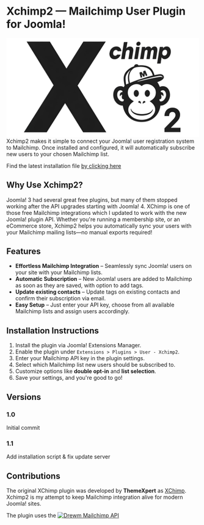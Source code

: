 # Xchimp2 — Mailchimp User Plugin for Joomla!
 ![Xchimp2 logo](Xchimp2.png)
Xchimp2 makes it simple to connect your Joomla! user registration system to Mailchimp. Once installed and configured, it will automatically subscribe new users to your chosen Mailchimp list. 

Find the latest installation file [by clicking here](https://github.com/brettvac/Xchimp2/releases/download/1.1/xchimp2.zip)

## Why Use Xchimp2?
Joomla! 3 had several great free plugins, but many of them stopped working after the API upgrades starting with Joomla! 4. XChimp is one of those free Mailchimp integrations which I updated to work with the new Joomla! plugin API.
Whether you're running a membership site, or an eCommerce store, Xchimp2 helps you automatically sync your users with your Mailchimp mailing lists—no manual exports required!

## Features
- **Effortless Mailchimp Integration** – Seamlessly sync Joomla! users on your site with your Mailchimp lists.
- **Automatic Subscription** – New Joomla! users are added to Mailchimp as soon as they are saved, with option to add tags.
- **Update existing contacts** – Update tags on existing contacts and confirm their subscription via email.
- **Easy Setup** – Just enter your API key, choose from all available Mailchimp lists and assign users accordingly.

## Installation Instructions
1. Install the plugin via Joomla! Extensions Manager.
2. Enable the plugin under `Extensions > Plugins > User - Xchimp2`.
3. Enter your Mailchimp API key in the plugin settings.
4. Select which Mailchimp list new users should be subscribed to.
5. Customize options like **double opt-in** and **list selection**.
6. Save your settings, and you're good to go!

## Versions
### 1.0
Initial commit
### 1.1
Add installation script & fix update server

## Contributions
The original XChimp plugin was developed by **ThemeXpert** as [XChimp](https://www.themexpert.com/joomla-extensions/xchimp). 
Xchimp2 is my attempt to keep Mailchimp integration alive for modern Joomla! sites. 

The plugin uses the [![Drewm Mailchimp API](https://travis-ci.org/drewm/mailchimp-api.svg?branch=master)](https://travis-ci.org/drewm/mailchimp-api)
